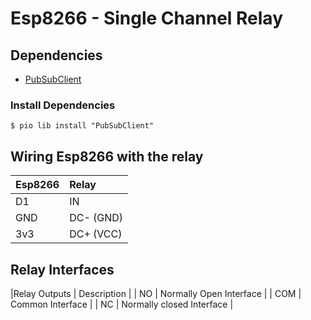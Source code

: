 # Esp8266 - Single Channel Relay

## Dependencies

- [PubSubClient](https://platformio.org/lib/show/89/PubSubClient)

### Install Dependencies

```
$ pio lib install "PubSubClient"
```

## Wiring Esp8266 with the relay

| Esp8266  | Relay              |
|----------|:-------            |
| D1       | IN                 |
| GND      | DC- (GND)          |
| 3v3      | DC+ (VCC)          |

## Relay Interfaces

|Relay Outputs | Description                |
| NO           | Normally Open Interface    |
| COM          | Common Interface           |
| NC           | Normally closed Interface  |
